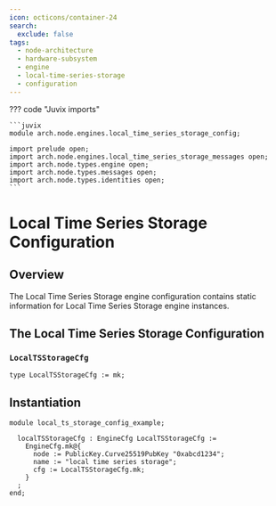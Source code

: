 ```yaml
---
icon: octicons/container-24
search:
  exclude: false
tags:
  - node-architecture
  - hardware-subsystem
  - engine
  - local-time-series-storage
  - configuration
---
```


??? code "Juvix imports"

    ```juvix
    module arch.node.engines.local_time_series_storage_config;

    import prelude open;
    import arch.node.engines.local_time_series_storage_messages open;
    import arch.node.types.engine open;
    import arch.node.types.messages open;
    import arch.node.types.identities open;
    ```

# Local Time Series Storage Configuration

## Overview

The Local Time Series Storage engine configuration contains static information for Local Time Series Storage engine instances.

## The Local Time Series Storage Configuration

### `LocalTSStorageCfg`

<!-- --8<-- [start:LocalTSStorageCfg] -->
```juvix
type LocalTSStorageCfg := mk;
```
<!-- --8<-- [end:LocalTSStorageCfg] -->

## Instantiation

<!-- --8<-- [start:localTSStorageCfg] -->
```juvix extract-module-statements
module local_ts_storage_config_example;

  localTSStorageCfg : EngineCfg LocalTSStorageCfg :=
    EngineCfg.mk@{
      node := PublicKey.Curve25519PubKey "0xabcd1234";
      name := "local time series storage";
      cfg := LocalTSStorageCfg.mk;
    }
  ;
end;
```
<!-- --8<-- [end:localTSStorageCfg] -->